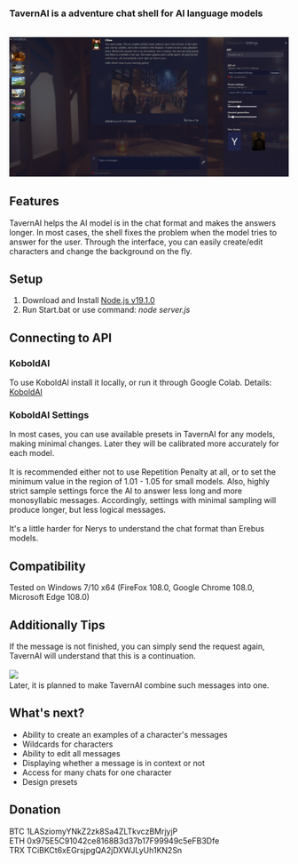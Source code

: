 ### TavernAI is a adventure chat shell for AI language models
<br><img src="readme/1.png" width="600" />

## Features
TavernAI helps the AI model is in the chat format and makes the answers longer. In most cases, the shell fixes the problem when the model tries to answer for the user. Through the interface, you can easily create/edit characters and change the background on the fly.
## Setup
1. Download and Install [Node.js v19.1.0](https://nodejs.org/download/release/v19.1.0/)
2. Run Start.bat or use command: *node server.js*
## Connecting to API
### KoboldAI
To use KoboldAI install it locally, or run it through Google Colab. Details: [KoboldAI](https://github.com/KoboldAI/KoboldAI-Client)
### KoboldAI Settings
In most cases, you can use available presets in TavernAI for any models, making minimal changes. Later they will be calibrated more accurately for each model.
<br><br>It is recommended either not to use Repetition Penalty at all, or to set the minimum value in the region of 1.01 - 1.05 for small models. Also, highly strict sample settings force the AI to answer less long and more monosyllabic messages. Accordingly, settings with minimal sampling will produce longer, but less logical messages.
<br><br>It's a little harder for Nerys to understand the chat format than Erebus models.
## Compatibility
Tested on Windows 7/10 x64 (FireFox 108.0, Google Chrome 108.0, Microsoft Edge 108.0)

## Additionally Tips
If the message is not finished, you can simply send the request again, TavernAI will understand that this is a continuation.<br>
<br><img src="readme/2.png" width="600" />
<br>Later, it is planned to make TavernAI combine such messages into one.
## What's next?
* Ability to create an examples of a character's messages
* Wildcards for characters
* Ability to edit all messages
* Displaying whether a message is in context or not
* Access for many chats for one character
* Design presets
## Donation
BTC 1LASziomyYNkZ2zk8Sa4ZLTkvczBMrjyjP<br>
ETH 0x975E5C91042ce8168B3d37b17F99949c5eFB3Dfe<br>
TRX TCiBKCt6xEGrsjpgQA2jDXWJLyUh1KN2Sn
<br><br><br>
